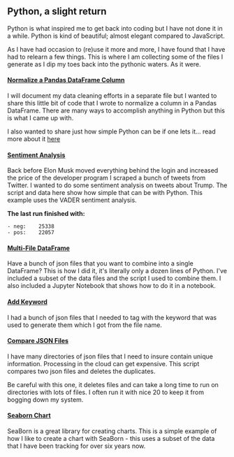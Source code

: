 ## Python, a slight return

Python is what inspired me to get back into coding but I have not done it in a while. Python is kind of beautiful; almost elegant compared to JavaScript.

As I have had occasion to (re)use it more and more, I have found that I have had to relearn a few things. This is where I am collecting some of the files I generate as I dip my toes back into the pythonic waters.  As it were.

#### [Normalize a Pandas DataFrame Column](https://github.com/TripKendall/python_examples/tree/main/normalizePandasCol)
I will document my data cleaning efforts in a separate file but I wanted to share this little bit of code that I wrote to normalize a column in a Pandas DataFrame.  There are many ways to accomplish anything in Python but this is what I came up with.  

I also wanted to share just how simple Python can be if one lets it...
read more about it [here](https://tripkendall.com/normalize-a-pandas-dataframe-column/)


#### [Sentiment Analysis](https://github.com/TripKendall/python_examples/tree/main/sentimentAnalyzer)
Back before Elon Musk moved everything behind the login and increased the price of the developer program I scraped a bunch of tweets from Twitter.  I wanted to do some sentiment analysis on tweets about Trump. The script and data here show how simple that can be with Python.
This example uses the VADER sentiment analysis.

**The last run finished with:**
```
- neg:    25338
- pos:    22057
```
#### [Multi-File DataFrame](https://github.com/TripKendall/python_examples/tree/main/multiFileDataFrame)
Have a bunch of json files that you want to combine into a single DataFrame?  This is how I did it, it's literally only a dozen lines of Python.  I've included a subset of the data files and the script I used to combine them.  I also included a Jupyter Notebook that shows how to do it in a notebook.

#### [Add Keyword](https://github.com/TripKendall/python_examples/tree/main/addKeyword)
I had a bunch of json files that I needed to tag with the keyword that was used to generate them which I got from the file name. 

#### [Compare JSON Files](https://github.com/TripKendall/python_examples/tree/main/compareJsonFiles)
I have many directories of json files that I need to insure contain unique information.
Processing in the cloud can get expensive. This script compares two json files and deletes the duplicates.

Be careful with this one, it deletes files and can take a long time to run on directories with lots of files.  I often run it with nice 20 to keep it from bogging down my system.

#### [Seaborn Chart](https://github.com/TripKendall/python_examples/tree/main/seabornChart)
SeaBorn is a great library for creating charts.   This is a simple example of how I like to create a chart with SeaBorn - this uses a subset of the data that I have been tracking for over six years now.